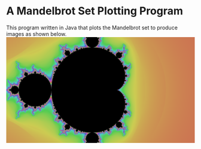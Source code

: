 # A Mandelbrot Set Plotting Program  
This program written in Java that plots the Mandelbrot set to produce images as shown below.
![alt tag](mandelbrot.png)
